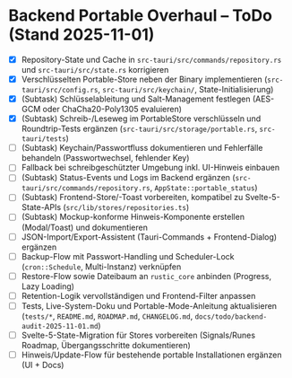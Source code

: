 # Backend Portable Overhaul – ToDo (Stand 2025-11-01)

- [x] Repository-State und Cache in `src-tauri/src/commands/repository.rs` und `src-tauri/src/state.rs` korrigieren
- [x] Verschlüsselten Portable-Store neben der Binary implementieren (`src-tauri/src/config.rs`, `src-tauri/src/keychain/`, State-Initialisierung)
- [x] (Subtask) Schlüsselableitung und Salt-Management festlegen (AES-GCM oder ChaCha20-Poly1305 evaluieren)
- [x] (Subtask) Schreib-/Leseweg im PortableStore verschlüsseln und Roundtrip-Tests ergänzen (`src-tauri/src/storage/portable.rs`, `src-tauri/tests`)
- [ ] (Subtask) Keychain/Passwortfluss dokumentieren und Fehlerfälle behandeln (Passwortwechsel, fehlender Key)
- [ ] Fallback bei schreibgeschützter Umgebung inkl. UI-Hinweis einbauen
- [ ] (Subtask) Status-Events und Logs im Backend ergänzen (`src-tauri/src/commands/repository.rs`, `AppState::portable_status`)
- [ ] (Subtask) Frontend-Store/-Toast vorbereiten, kompatibel zu Svelte-5-State-APIs (`src/lib/stores/repositories.ts`)
- [ ] (Subtask) Mockup-konforme Hinweis-Komponente erstellen (Modal/Toast) und dokumentieren
- [ ] JSON-Import/Export-Assistent (Tauri-Commands + Frontend-Dialog) ergänzen
- [ ] Backup-Flow mit Passwort-Handling und Scheduler-Lock (`cron::Schedule`, Multi-Instanz) verknüpfen
- [ ] Restore-Flow sowie Dateibaum an `rustic_core` anbinden (Progress, Lazy Loading)
- [ ] Retention-Logik vervollständigen und Frontend-Filter anpassen
- [ ] Tests, Live-System-Doku und Portable-Mode-Anleitung aktualisieren (`tests/*`, `README.md`, `ROADMAP.md`, `CHANGELOG.md`, `docs/todo/backend-audit-2025-11-01.md`)
- [ ] Svelte-5-State-Migration für Stores vorbereiten (Signals/Runes Roadmap, Übergangsschritte dokumentieren)
- [ ] Hinweis/Update-Flow für bestehende portable Installationen ergänzen (UI + Docs)
